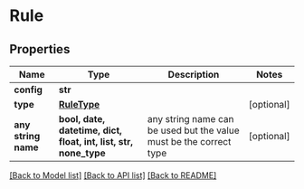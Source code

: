 # Rule


## Properties
Name | Type | Description | Notes
------------ | ------------- | ------------- | -------------
**config** | **str** |  | 
**type** | [**RuleType**](RuleType.md) |  | [optional] 
**any string name** | **bool, date, datetime, dict, float, int, list, str, none_type** | any string name can be used but the value must be the correct type | [optional]

[[Back to Model list]](../README.md#documentation-for-models) [[Back to API list]](../README.md#documentation-for-api-endpoints) [[Back to README]](../README.md)


